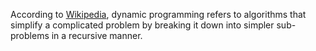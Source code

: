 According to [Wikipedia](https://en.wikipedia.org/wiki/Dynamic_programming), dynamic programming refers to algorithms that simplify a complicated problem by breaking it down into simpler sub-problems in a recursive manner. 
